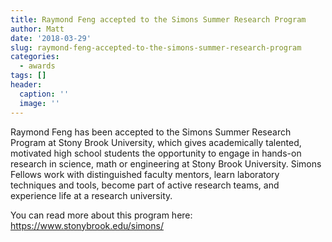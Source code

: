 ```yaml
---
title: Raymond Feng accepted to the Simons Summer Research Program
author: Matt
date: '2018-03-29'
slug: raymond-feng-accepted-to-the-simons-summer-research-program
categories:
  - awards
tags: []
header:
  caption: ''
  image: ''
---
```


Raymond Feng has been accepted to the Simons Summer Research Program at Stony Brook University, which gives academically talented, motivated high school students the opportunity to engage in hands-on research in science, math or engineering at Stony Brook University. Simons Fellows work with distinguished faculty mentors, learn laboratory techniques and tools, become part of active research teams, and experience life at a research university.  

You can read more about this program here:
https://www.stonybrook.edu/simons/